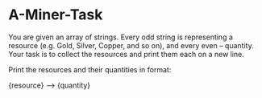 # A-Miner-Task

You are given an array of strings. Every odd string is representing a resource (e.g. Gold, Silver, Copper, and so on), and every even – quantity. Your task is to collect the resources and print them each on a new line.  

Print the resources and their quantities in format: 

{resource} –> {quantity} 
